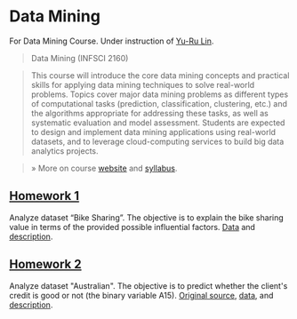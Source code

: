 # Data Mining
For Data Mining Course. Under instruction of [Yu-Ru Lin](http://www.yurulin.com).

>Data Mining (INFSCI 2160)

>This course will introduce the core data mining concepts and practical skills for applying data mining techniques to solve real-world problems. Topics cover major data mining problems as different types of computational tasks (prediction, classification, clustering, etc.) and the algorithms appropriate for addressing these tasks, as well as systematic evaluation and model assessment. Students are expected to design and implement data mining applications using real-world datasets, and to leverage cloud-computing services to build big data analytics projects.

>» More on course [website](https://sites.google.com/site/datathinkingpractice/) and [syllabus](https://sites.google.com/site/datathinkingpractice/syllabus).


## [Homework 1](http://www.yurulin.com/class/spring2016_datamining/slides/hw1.pdf)

Analyze dataset “Bike Sharing”. The objective is to explain the bike sharing value in terms of the provided possible influential factors. [Data](http://www.yurulin.com/class/spring2016_datamining/data/bike.csv) and [description](http://www.yurulin.com/class/spring2016_datamining/data/bike_description.txt).

## [Homework 2](http://www.yurulin.com/class/spring2016_datamining/slides/hw2.pdf)

Analyze dataset "Australian". The objective is to predict whether the client's credit is good or not (the binary variable A15). [Original source](https://archive.ics.uci.edu/ml/datasets/Statlog+(Australian+Credit+Approval)), [data](http://www.yurulin.com/class/spring2016_datamining/data/australian.csv), and [description](http://www.yurulin.com/class/spring2016_datamining/data/australian_description.txt).